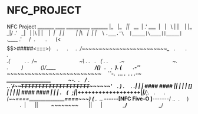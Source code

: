 # NFC_PROJECT
NFC Project 
_______ ____ __________   _______ 
|_   \|_   _||_   __  | .' ___  | 
  |   \ | |    | |_ \_|/ .'   \_| 
  | |\ \| |    |  _|   | |        
 _| |_\   |_  _| |_    \ `.___.'\ 
|_____|\____||_____|    `.____ .' 
    /  .       .      (<$$$$$$>#####<::::::>)
   .      .     .  _/~~~~~~~~~~~~~~~~~~~~~~~~~\_   .       .   .   \
.(          . .  /~                             ~\ . .   .
  ( . .        .~                                 ~.      .         )
           ()\/_____                           _____\/()   .    .  ).
(         .-''      ~~~~~~~~~~~~~~~~~~~~~~~~~~~     ``-.  ...
.  . . .-~              __________________              ~-.  .    /
 .   ..`~~/~~~~~~~~~~~~TTTTTTTTTTTTTTTTTTTT~~~~~~~~~~~~\~~'    . ) .
    . .| | | #### #### || | | | [] | | | || #### #### | | | .
   (   ;__\|___________|++++++++++++++++++|___________|/__;.   .
     .  (~~====___________________________________====~~~)
 ( .  .. \------___________[NFC Five-O ]________-------/ ..  .     )
         .  |      ||         ~~~~~~~~       ||      |
             \_____/                          \_____/
             
